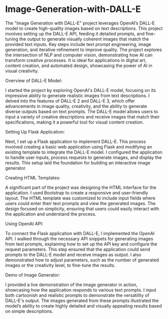 # Image-Generation-with-DALL-E

The "Image Generation with DALL-E" project leverages OpenAI’s DALL-E model to create high-quality images based on text descriptions. This project involves setting up the DALL-E API, feeding it detailed prompts, and fine-tuning the output to generate visually coherent images that match the provided text inputs. Key steps include text prompt engineering, image generation, and iterative refinement to improve quality. The project explores the intersection of NLP and computer vision, demonstrating how AI can transform creative processes. It is ideal for applications in digital art, content creation, and automated design, showcasing the power of AI in visual creativity.

Overview of DALL-E Model:

I started the project by exploring OpenAI's DALL-E model, focusing on its impressive ability to generate realistic images from text descriptions. I delved into the features of DALL-E 2 and DALL-E 3, which offer advancements in image quality, creativity, and the ability to generate diverse outputs based on text prompts. The DALL-E model allows users to input a variety of creative descriptions and receive images that match their specifications, making it a powerful tool for visual content creation.

Setting Up Flask Application:

Next, I set up a Flask application to implement DALL-E. This process involved creating a basic web application using Flask and modifying an existing template to integrate the DALL-E model. I configured the application to handle user inputs, process requests to generate images, and display the results. This setup laid the foundation for building an interactive image generator.

Creating HTML Templates:

A significant part of the project was designing the HTML interface for the application. I used Bootstrap to create a responsive and user-friendly layout. The HTML template was customized to include input fields where users could enter their text prompts and view the generated images. The design focused on simplicity, ensuring that users could easily interact with the application and understand the process.

Using OpenAI API:

To connect the Flask application with DALL-E, I implemented the OpenAI API. I walked through the necessary API snippets for generating images from text prompts, explaining how to set up the API key and configure the request parameters. This step ensured that the application could send prompts to the DALL-E model and receive images as output. I also demonstrated how to adjust parameters, such as the number of generated images or the creativity level, to fine-tune the results.

Demo of Image Generator:

I provided a live demonstration of the image generator in action, showcasing how the application responds to various text prompts. I input both cartoonish and realistic prompts to demonstrate the versatility of DALL-E's output. The images generated from these prompts illustrated the model’s ability to create highly detailed and visually appealing results based on simple descriptions.





